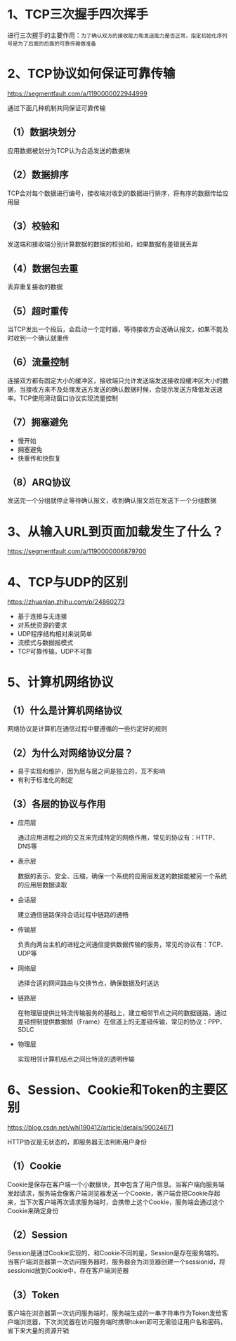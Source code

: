 

# 1、TCP三次握手四次挥手

进行三次握手的主要作用：`为了确认双方的接收能力和发送能力是否正常，指定初始化序列号是为了后面的后面的可靠传输做准备`

# 2、TCP协议如何保证可靠传输

https://segmentfault.com/a/1190000022944999

通过下面几种机制共同保证可靠传输

## （1）数据块划分

应用数据被划分为TCP认为合适发送的数据块

## （2）数据排序

TCP会对每个数据进行编号，接收端对收到的数据进行排序，将有序的数据传给应用层

## （3）校验和

发送端和接收端分别计算数据的数据的校验和，如果数据有差错就丢弃

## （4）数据包去重

丢弃重复接收的数据

## （5）超时重传

当TCP发出一个段后，会启动一个定时器，等待接收方会送确认报文，如果不能及时收到一个确认就重传

## （6）流量控制

连接双方都有固定大小的缓冲区，接收端只允许发送端发送接收段缓冲区大小的数据，当接收方来不及处理发送方发送的确认数据时候，会提示发送方降低发送速率。TCP使用滑动窗口协议实现流量控制

## （7）拥塞避免

- 慢开始
- 拥塞避免
- 快重传和快恢复

## （8）ARQ协议

发送完一个分组就停止等待确认报文，收到确认报文后在发送下一个分组数据

# 3、从输入URL到页面加载发生了什么？

https://segmentfault.com/a/1190000006879700

# 4、TCP与UDP的区别

https://zhuanlan.zhihu.com/p/24860273

- 基于连接与无连接
- 对系统资源的要求
- UDP程序结构相对来说简单
- 流模式与数据报模式
- TCP可靠传输，UDP不可靠

# 5、计算机网络协议

## （1）什么是计算机网络协议

网络协议是计算机在通信过程中要遵循的一些约定好的规则

## （2）为什么对网络协议分层？

- 易于实现和维护，因为层与层之间是独立的，互不影响
- 有利于标准化的制定

## （3）各层的协议与作用

- 应用层

  通过应用进程之间的交互来完成特定的网络作用，常见的协议有：HTTP、DNS等

- 表示层

  数据的表示、安全、压缩，确保一个系统的应用层发送的数据能被另一个系统的应用层数据读取

- 会话层

  建立通信链路保持会话过程中链路的通畅

- 传输层

  负责向两台主机的进程之间通信提供数据传输的服务，常见的协议有：TCP、UDP等

- 网络层

  选择合适的网间路由与交换节点，确保数据及时送达

- 链路层

  在物理层提供比特流传输服务的基础上，建立相邻节点之间的数据链路，通过差错控制提供数据帧（Frame）在信道上的无差错传输，常见的协议：PPP、SDLC

- 物理层

  实现相邻计算机结点之间比特流的透明传输

# 6、Session、Cookie和Token的主要区别

https://blog.csdn.net/whl190412/article/details/90024671

HTTP协议是无状态的，即服务器无法判断用户身份

## （1）Cookie

Cookie是保存在客户端一个小数据块，其中包含了用户信息。当客户端向服务端发起请求，服务端会像客户端浏览器发送一个Cookie，客户端会把Cookie存起来，当下次客户端再次请求服务端时，会携带上这个Cookie，服务端会通过这个Cookie来确定身份

## （2）Session

Session是通过Cookie实现的，和Cookie不同的是，Session是存在服务端的。当客户端浏览器第一次访问服务器时，服务器会为浏览器创建一个sessionid，将sessionid放到Cookie中，存在客户端浏览器

## （3）Token

客户端在浏览器第一次访问服务端时，服务端生成的一串字符串作为Token发给客户端浏览器，下次浏览器在访问服务端时携带token即可无需验证用户名和密码，省下来大量的资源开销
